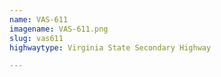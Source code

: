 ```yaml
---
name: VAS-611
imagename: VAS-611.png
slug: vas611
highwaytype: Virginia State Secondary Highway

---
```

